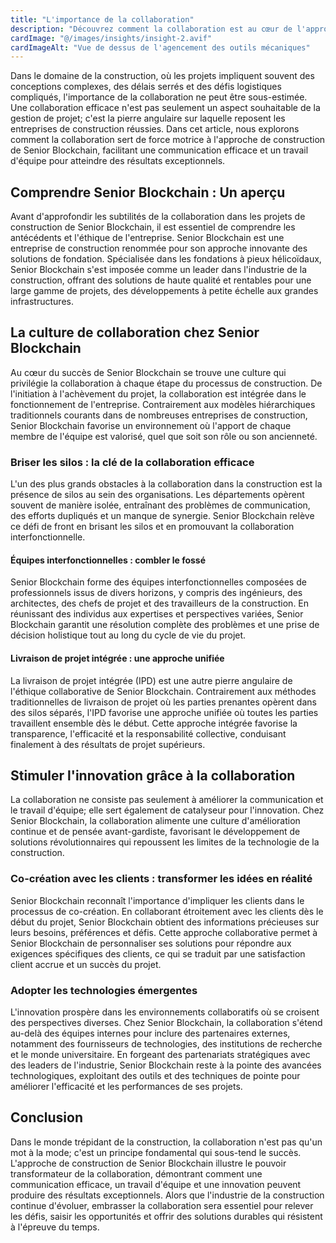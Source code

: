 ```yaml
---
title: "L'importance de la collaboration"
description: "Découvrez comment la collaboration est au cœur de l'approche de construction de Senior Blockchain, favorisant une communication efficace et un travail d'équipe pour atteindre des résultats exceptionnels."
cardImage: "@/images/insights/insight-2.avif"
cardImageAlt: "Vue de dessus de l'agencement des outils mécaniques"
---
```


Dans le domaine de la construction, où les projets impliquent souvent des conceptions complexes, des délais serrés et des défis logistiques compliqués, l'importance de la collaboration ne peut être sous-estimée. Une collaboration efficace n'est pas seulement un aspect souhaitable de la gestion de projet; c'est la pierre angulaire sur laquelle reposent les entreprises de construction réussies. Dans cet article, nous explorons comment la collaboration sert de force motrice à l'approche de construction de Senior Blockchain, facilitant une communication efficace et un travail d'équipe pour atteindre des résultats exceptionnels.

## Comprendre Senior Blockchain : Un aperçu

Avant d'approfondir les subtilités de la collaboration dans les projets de construction de Senior Blockchain, il est essentiel de comprendre les antécédents et l'éthique de l'entreprise. Senior Blockchain est une entreprise de construction renommée pour son approche innovante des solutions de fondation. Spécialisée dans les fondations à pieux hélicoïdaux, Senior Blockchain s'est imposée comme un leader dans l'industrie de la construction, offrant des solutions de haute qualité et rentables pour une large gamme de projets, des développements à petite échelle aux grandes infrastructures.

## La culture de collaboration chez Senior Blockchain

Au cœur du succès de Senior Blockchain se trouve une culture qui privilégie la collaboration à chaque étape du processus de construction. De l'initiation à l'achèvement du projet, la collaboration est intégrée dans le fonctionnement de l'entreprise. Contrairement aux modèles hiérarchiques traditionnels courants dans de nombreuses entreprises de construction, Senior Blockchain favorise un environnement où l'apport de chaque membre de l'équipe est valorisé, quel que soit son rôle ou son ancienneté.

### Briser les silos : la clé de la collaboration efficace

L'un des plus grands obstacles à la collaboration dans la construction est la présence de silos au sein des organisations. Les départements opèrent souvent de manière isolée, entraînant des problèmes de communication, des efforts dupliqués et un manque de synergie. Senior Blockchain relève ce défi de front en brisant les silos et en promouvant la collaboration interfonctionnelle.

#### Équipes interfonctionnelles : combler le fossé

Senior Blockchain forme des équipes interfonctionnelles composées de professionnels issus de divers horizons, y compris des ingénieurs, des architectes, des chefs de projet et des travailleurs de la construction. En réunissant des individus aux expertises et perspectives variées, Senior Blockchain garantit une résolution complète des problèmes et une prise de décision holistique tout au long du cycle de vie du projet.

#### Livraison de projet intégrée : une approche unifiée

La livraison de projet intégrée (IPD) est une autre pierre angulaire de l'éthique collaborative de Senior Blockchain. Contrairement aux méthodes traditionnelles de livraison de projet où les parties prenantes opèrent dans des silos séparés, l'IPD favorise une approche unifiée où toutes les parties travaillent ensemble dès le début. Cette approche intégrée favorise la transparence, l'efficacité et la responsabilité collective, conduisant finalement à des résultats de projet supérieurs.

## Stimuler l'innovation grâce à la collaboration

La collaboration ne consiste pas seulement à améliorer la communication et le travail d'équipe; elle sert également de catalyseur pour l'innovation. Chez Senior Blockchain, la collaboration alimente une culture d'amélioration continue et de pensée avant-gardiste, favorisant le développement de solutions révolutionnaires qui repoussent les limites de la technologie de la construction.

### Co-création avec les clients : transformer les idées en réalité

Senior Blockchain reconnaît l'importance d'impliquer les clients dans le processus de co-création. En collaborant étroitement avec les clients dès le début du projet, Senior Blockchain obtient des informations précieuses sur leurs besoins, préférences et défis. Cette approche collaborative permet à Senior Blockchain de personnaliser ses solutions pour répondre aux exigences spécifiques des clients, ce qui se traduit par une satisfaction client accrue et un succès du projet.

### Adopter les technologies émergentes

L'innovation prospère dans les environnements collaboratifs où se croisent des perspectives diverses. Chez Senior Blockchain, la collaboration s'étend au-delà des équipes internes pour inclure des partenaires externes, notamment des fournisseurs de technologies, des institutions de recherche et le monde universitaire. En forgeant des partenariats stratégiques avec des leaders de l'industrie, Senior Blockchain reste à la pointe des avancées technologiques, exploitant des outils et des techniques de pointe pour améliorer l'efficacité et les performances de ses projets.

## Conclusion

Dans le monde trépidant de la construction, la collaboration n'est pas qu'un mot à la mode; c'est un principe fondamental qui sous-tend le succès. L'approche de construction de Senior Blockchain illustre le pouvoir transformateur de la collaboration, démontrant comment une communication efficace, un travail d'équipe et une innovation peuvent produire des résultats exceptionnels. Alors que l'industrie de la construction continue d'évoluer, embrasser la collaboration sera essentiel pour relever les défis, saisir les opportunités et offrir des solutions durables qui résistent à l'épreuve du temps.
